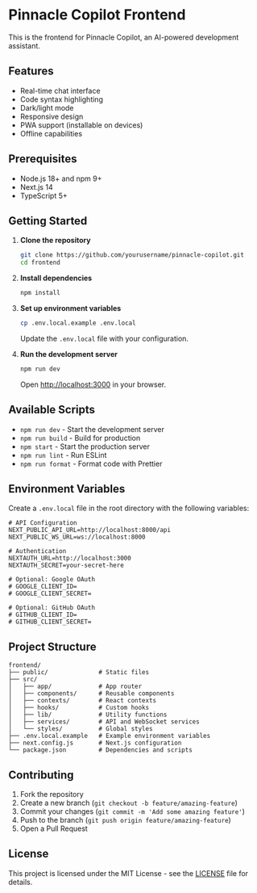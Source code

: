 # Pinnacle Copilot Frontend

This is the frontend for Pinnacle Copilot, an AI-powered development assistant.

## Features

- Real-time chat interface
- Code syntax highlighting
- Dark/light mode
- Responsive design
- PWA support (installable on devices)
- Offline capabilities

## Prerequisites

- Node.js 18+ and npm 9+
- Next.js 14
- TypeScript 5+

## Getting Started

1. **Clone the repository**
   ```bash
   git clone https://github.com/yourusername/pinnacle-copilot.git
   cd frontend
   ```

2. **Install dependencies**
   ```bash
   npm install
   ```

3. **Set up environment variables**
   ```bash
   cp .env.local.example .env.local
   ```
   Update the `.env.local` file with your configuration.

4. **Run the development server**
   ```bash
   npm run dev
   ```
   Open [http://localhost:3000](http://localhost:3000) in your browser.

## Available Scripts

- `npm run dev` - Start the development server
- `npm run build` - Build for production
- `npm start` - Start the production server
- `npm run lint` - Run ESLint
- `npm run format` - Format code with Prettier

## Environment Variables

Create a `.env.local` file in the root directory with the following variables:

```env
# API Configuration
NEXT_PUBLIC_API_URL=http://localhost:8000/api
NEXT_PUBLIC_WS_URL=ws://localhost:8000

# Authentication
NEXTAUTH_URL=http://localhost:3000
NEXTAUTH_SECRET=your-secret-here

# Optional: Google OAuth
# GOOGLE_CLIENT_ID=
# GOOGLE_CLIENT_SECRET=

# Optional: GitHub OAuth
# GITHUB_CLIENT_ID=
# GITHUB_CLIENT_SECRET=
```

## Project Structure

```
frontend/
├── public/              # Static files
├── src/
│   ├── app/             # App router
│   ├── components/      # Reusable components
│   ├── contexts/        # React contexts
│   ├── hooks/           # Custom hooks
│   ├── lib/             # Utility functions
│   ├── services/        # API and WebSocket services
│   └── styles/          # Global styles
├── .env.local.example   # Example environment variables
├── next.config.js       # Next.js configuration
└── package.json         # Dependencies and scripts
```

## Contributing

1. Fork the repository
2. Create a new branch (`git checkout -b feature/amazing-feature`)
3. Commit your changes (`git commit -m 'Add some amazing feature'`)
4. Push to the branch (`git push origin feature/amazing-feature`)
5. Open a Pull Request

## License

This project is licensed under the MIT License - see the [LICENSE](LICENSE) file for details.
